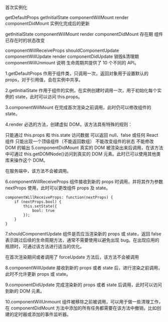 首次实例化

getDefaultProps
getInitialState
componentWillMount
render
componentDidMount
实例化完成后的更新

getInitialState
componentWillMount
render
componentDidMount
存在期
组件已存在时的状态改变

componentWillReceiveProps
shouldComponentUpdate
componentWillUpdate
render
componentDidUpdate
销毁&清理期
componentWillUnmount
说明
生命周期共提供了 10 个不同的 API。

1.getDefaultProps
作用于组件类，只调用一次，返回对象用于设置默认的 props，对于引用值，会在实例中共享。

2.getInitialState
作用于组件的实例，在实例创建时调用一次，用于初始化每个实例的 state，此时可以访问 this.props。

3.componentWillMount
在完成首次渲染之前调用，此时仍可以修改组件的 state。

4.render
必选的方法，创建虚拟 DOM，该方法具有特殊的规则：

只能通过 this.props 和 this.state 访问数据
可以返回 null、false 或任何 React 组件
只能出现一个顶级组件（不能返回数组）
不能改变组件的状态
不能修改 DOM 的输出
5.componentDidMount
真实的 DOM 被渲染出来后调用，在该方法中可通过 this.getDOMNode()访问到真实的 DOM 元素。此时已可以使用其他类库来操作这个 DOM。

在服务端中，该方法不会被调用。

6.componentWillReceiveProps
组件接收到新的 props 时调用，并将其作为参数 nextProps 使用，此时可以更改组件 props 及 state。

    componentWillReceiveProps: function(nextProps) {
        if (nextProps.bool) {
            this.setState({
                bool: true
            });
        }
    }

7.shouldComponentUpdate
组件是否应当渲染新的 props 或 state，返回 false 表示跳过后续的生命周期方法，通常不需要使用以避免出现 bug。在出现应用的瓶颈时，可通过该方法进行适当的优化。

在首次渲染期间或者调用了 forceUpdate 方法后，该方法不会被调用

8.componentWillUpdate
接收到新的 props 或者 state 后，进行渲染之前调用，此时不允许更新 props 或 state。

9.componentDidUpdate
完成渲染新的 props 或者 state 后调用，此时可以访问到新的 DOM 元素。

10.componentWillUnmount
组件被移除之前被调用，可以用于做一些清理工作，在 componentDidMount 方法中添加的所有任务都需要在该方法中撤销，比如创建的定时器或添加的事件监听器。
